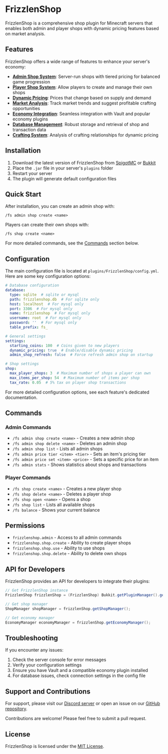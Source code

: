 # FrizzlenShop

FrizzlenShop is a comprehensive shop plugin for Minecraft servers that enables both admin and player shops with dynamic pricing features based on market analysis.

## Features

FrizzlenShop offers a wide range of features to enhance your server's economy:

- **[Admin Shop System](docs/admin-shop.md)**: Server-run shops with tiered pricing for balanced game progression
- **[Player Shop System](docs/player-shop.md)**: Allow players to create and manage their own shops
- **[Dynamic Pricing](docs/dynamic-pricing.md)**: Prices that change based on supply and demand
- **[Market Analysis](docs/market-analysis.md)**: Track market trends and suggest profitable crafting opportunities
- **[Economy Integration](docs/economy.md)**: Seamless integration with Vault and popular economy plugins
- **[Database Management](docs/database.md)**: Robust storage and retrieval of shop and transaction data
- **[Crafting System](docs/crafting.md)**: Analysis of crafting relationships for dynamic pricing

## Installation

1. Download the latest version of FrizzlenShop from [SpigotMC](https://www.spigotmc.org/) or [Bukkit](https://dev.bukkit.org/)
2. Place the `.jar` file in your server's `plugins` folder
3. Restart your server
4. The plugin will generate default configuration files

## Quick Start

After installation, you can create an admin shop with:

```
/fs admin shop create <name>
```

Players can create their own shops with:

```
/fs shop create <name>
```

For more detailed commands, see the [Commands](#commands) section below.

## Configuration

The main configuration file is located at `plugins/FrizzlenShop/config.yml`. Here are some key configuration options:

```yaml
# Database configuration
database:
  type: sqlite  # sqlite or mysql
  path: frizzlenshop.db  # For sqlite only
  host: localhost  # For mysql only
  port: 3306  # For mysql only
  name: frizzlenshop  # For mysql only
  username: root  # For mysql only
  password: ''  # For mysql only
  table_prefix: fs_

# General settings
settings:
  starting_coins: 100  # Coins given to new players
  dynamic_pricing: true  # Enable/disable dynamic pricing
  admin_shop_refresh: false  # Force refresh admin shop on startup

# Shop settings
shop:
  max_player_shops: 3  # Maximum number of shops a player can own
  max_items_per_shop: 54  # Maximum number of items per shop
  tax_rate: 0.05  # 5% tax on player shop transactions
```

For more detailed configuration options, see each feature's dedicated documentation.

## Commands

### Admin Commands

- `/fs admin shop create <name>` - Creates a new admin shop
- `/fs admin shop delete <name>` - Deletes an admin shop
- `/fs admin shop list` - Lists all admin shops
- `/fs admin price tier <item> <tier>` - Sets an item's pricing tier
- `/fs admin price set <item> <price>` - Sets a specific price for an item
- `/fs admin stats` - Shows statistics about shops and transactions

### Player Commands

- `/fs shop create <name>` - Creates a new player shop
- `/fs shop delete <name>` - Deletes a player shop
- `/fs shop open <name>` - Opens a shop
- `/fs shop list` - Lists all available shops
- `/fs balance` - Shows your current balance

## Permissions

- `frizzlenshop.admin` - Access to all admin commands
- `frizzlenshop.shop.create` - Ability to create player shops
- `frizzlenshop.shop.use` - Ability to use shops
- `frizzlenshop.shop.delete` - Ability to delete own shops

## API for Developers

FrizzlenShop provides an API for developers to integrate their plugins:

```java
// Get FrizzlenShop instance
FrizzlenShop frizzlenShop = (FrizzlenShop) Bukkit.getPluginManager().getPlugin("FrizzlenShop");

// Get shop manager
ShopManager shopManager = frizzlenShop.getShopManager();

// Get economy manager
EconomyManager economyManager = frizzlenShop.getEconomyManager();
```

## Troubleshooting

If you encounter any issues:

1. Check the server console for error messages
2. Verify your configuration settings
3. Ensure you have Vault and a compatible economy plugin installed
4. For database issues, check connection settings in the config file

## Support and Contributions

For support, please visit our [Discord server](https://discord.gg/) or open an issue on our [GitHub repository](https://github.com/).

Contributions are welcome! Please feel free to submit a pull request.

## License

FrizzlenShop is licensed under the [MIT License](LICENSE). 